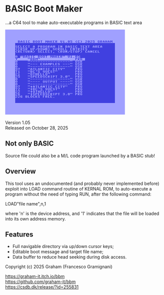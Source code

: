 # BASIC Boot Maker
...a C64 tool to make auto-executable programs in BASIC text area

![](/pics/bbm105_dir.png)

Version 1.05\
Released on October 28, 2025

## Not only BASIC
Source file could also be a M/L code program launched by a BASIC stub!

## Overview
This tool uses an undocumented (and probably never implemented before) exploit into LOAD command routine of KERNAL ROM, to auto-execute a program without the need of typing RUN, after the following command:

LOAD"file name",n,1

where 'n' is the device address, and '1' indicates that the file will be loaded into its own address memory.

## Features
- Full navigable directory via up/down cursor keys;
- Editable boot message and target file name;
- Data buffer to reduce head seeking during disk access.

Copyright (c) 2025 Graham (Francesco Gramignani)

https://graham-it.itch.io/bbm \
https://github.com/graham-it/bbm \
https://csdb.dk/release/?id=255831
